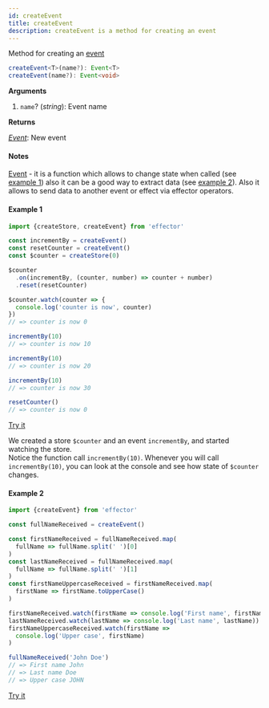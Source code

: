 ```yaml
---
id: createEvent
title: createEvent
description: createEvent is a method for creating an event
---
```


Method for creating an [event](./Event.md)

```ts
createEvent<T>(name?): Event<T>
createEvent(name?): Event<void>
```

**Arguments**

1. `name`? (_string_): Event name

**Returns**

[_Event_](./Event.md): New event

#### Notes

[Event](./Event.md) - it is a function which allows to change state when called (see [example 1](#example-1)) also it can be a good way to extract data (see [example 2](#example-2)). Also it allows to send data to another event or effect via effector operators.

#### Example 1

```js
import {createStore, createEvent} from 'effector'

const incrementBy = createEvent()
const resetCounter = createEvent()
const $counter = createStore(0)

$counter
  .on(incrementBy, (counter, number) => counter + number)
  .reset(resetCounter)

$counter.watch(counter => {
  console.log('counter is now', counter)
})
// => counter is now 0

incrementBy(10)
// => counter is now 10

incrementBy(10)
// => counter is now 20

incrementBy(10)
// => counter is now 30

resetCounter()
// => counter is now 0
```

[Try it](https://share.effector.dev/oFkPG4yJ)

We created a store `$counter` and an event `incrementBy`, and started watching the store.<br/>
Notice the function call `incrementBy(10)`. Whenever you will call `incrementBy(10)`, you can look at the console and see how state of `$counter` changes.

#### Example 2

```js
import {createEvent} from 'effector'

const fullNameReceived = createEvent()

const firstNameReceived = fullNameReceived.map(
  fullName => fullName.split(' ')[0]
)
const lastNameReceived = fullNameReceived.map(
  fullName => fullName.split(' ')[1]
)
const firstNameUppercaseReceived = firstNameReceived.map(
  firstName => firstName.toUpperCase()
)

firstNameReceived.watch(firstName => console.log('First name', firstName))
lastNameReceived.watch(lastName => console.log('Last name', lastName))
firstNameUppercaseReceived.watch(firstName =>
  console.log('Upper case', firstName)
)

fullNameReceived('John Doe')
// => First name John
// => Last name Doe
// => Upper case JOHN
```

[Try it](https://share.effector.dev/TJWghQ2z)

